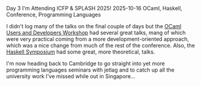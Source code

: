 <post-metadata>
  <post-title>Day 3</post-title>
  <post-series>I'm Attending ICFP & SPLASH 2025!</post-series>
  <post-date>2025-10-16</post-date>
  <post-tags> OCaml, Haskell, Conference, Programming Languages</post-tags>
</post-metadata>

I didn't log many of the talks on the final couple of days but the [OCaml Users and Developers Workshop](https://conf.researchr.org/home/icfp-splash-2025/ocaml-2025) had several great talks, mang of which were very practical coming from a more development-oriented approach, which was a nice change from much of the rest of the conference. Also, the [Haskell Symposium](https://conf.researchr.org/home/icfp-splash-2025/haskellsymp-2025) had some great, more theoretical, talks.

I'm now heading back to Cambridge to go straight into yet more programming languages seminars with jetlag and to catch up all the university work I've missed while out in Singapore...